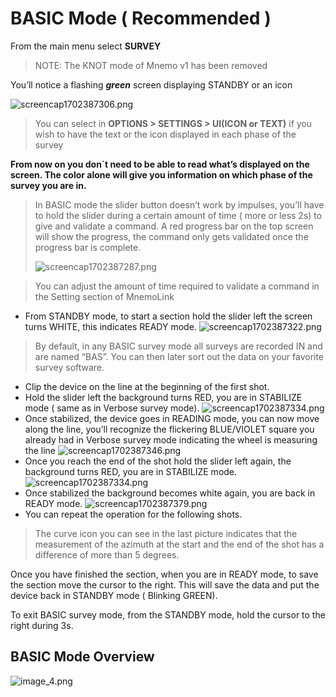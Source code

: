 # BASIC Mode ( Recommended )

From the main menu select **SURVEY**
>NOTE: The KNOT mode of Mnemo v1 has been removed

You’ll notice a flashing _**green**_ screen displaying STANDBY or an icon 

![screencap1702387306.png](screencap1702387306.png)
>You can select in **OPTIONS > SETTINGS > UI(ICON or TEXT)** if you wish to have the text or the icon displayed in each phase of the survey

**From now on you don´t need to be able  to read what’s displayed on the screen. The color alone will give you information on which phase of the survey you are in.**

> In BASIC mode the slider button doesn’t work by impulses, you’ll have to hold the slider during a certain amount of time ( more or less 2s) to give and validate a command.
> A red progress bar on the top screen will show the progress, the command only gets validated once the  progress bar is complete.
> 
> ![screencap1702387287.png](screencap1702387287.png)

> You can adjust the amount of time required to validate a command in the Setting section of MnemoLink
- From STANDBY mode, to start a section hold the slider left the screen turns WHITE, this indicates READY mode.
![screencap1702387322.png](screencap1702387322_1.png)
> By default, in any BASIC survey mode all surveys are recorded IN and are named “BAS”. You can then later sort out the data on your favorite survey software.
- Clip the device on the line at the beginning of the first shot.
- Hold the slider left the background turns RED, you are in STABILIZE mode ( same as in Verbose survey mode). 
![screencap1702387334.png](screencap1702387334.png)
- Once stabilized, the device goes in READING mode, you can now move along the line, you’ll recognize the flickering BLUE/VIOLET square you already had in Verbose survey mode indicating the wheel is measuring the line
![screencap1702387346.png](screencap1702387346.png)
- Once you reach the end of the shot hold the slider left again, the background turns RED, you are in STABILIZE mode.
![screencap1702387334.png](screencap1702387334_1.png)
- Once stabilized the background becomes white again, you are back in READY mode.
![screencap1702387379.png](screencap1702387379.png)
- You can repeat the operation for the following shots.
> The curve icon you can see in the last picture indicates that the measurement of the azimuth at the start and the end of the shot has a difference of more than 5 degrees.
> 
> 
Once you have finished the section, when you are in READY mode, to save the section move the cursor to the right.
This will save the data and put the device back in STANDBY mode ( Blinking GREEN).


To exit BASIC survey mode, from the STANDBY mode, hold the cursor to the right during 3s.

## BASIC Mode Overview ##

![image_4.png](image_4.png)





